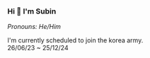 ### Hi 👋 I'm Subin

_Pronouns: He/Him_  

I'm currently scheduled to join the korea army.  
26/06/23 ~ 25/12/24
